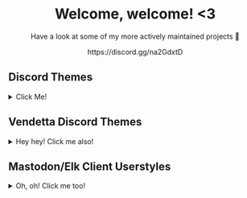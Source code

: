 <h1 align="center"> Welcome, welcome! <3</h1>
<p align="center">Have a look at some of my more actively maintained projects 👋</p>
<p align="center">https://discord.gg/na2GdxtD</p>

## Discord Themes

<details>
<summary>Click Me!</summary>

### Discord Espresso
A soft and colorful Discord theme with liberal inspiration from Material Design
<details>
<summary>Screenshot</summary>
<img width="1439" alt="Screenshot 2023-02-04 at 6 01 19 PM" src="https://user-images.githubusercontent.com/76500838/221325728-f1fd1419-11d4-4cdb-b4ac-e61709dea5f0.png">
</details>

### surCord
A Discord Theme inspired by macOS & Human Interface Guidelines.
<details>
<summary>Screenshot</summary>
<img width="1439" alt="Screenshot 2023-02-04 at 6 01 19 PM" src="https://raw.githubusercontent.com/SlippingGittys-Discord-Themes/surCord/main/assets/Untitledpreview.png">
</details>
  
### SlideToUnlock
A Discord theme inspired by iOS 6
<details>
<summary>Screenshot</summary>
<img width="1439" alt="Screenshot 2023-02-04 at 6 01 19 PM" src="https://raw.githubusercontent.com/SlippingGitty/SlideToUnlock/main/screenshots/aCCIaKvdkM.png">
</details>
  
### WinClassic
It sucks less.
<details>
<summary>Screenshot</summary>
<img width="1439" alt="Screenshot 2023-02-04 at 6 01 19 PM" src="https://files.catbox.moe/qcjfyz.png">
</details>
</details>
  

## Vendetta Discord Themes

<details>
<summary>Hey hey! Click me also!</summary>
  
### Cozy202K
A color scheme based on [LeoRicharte's concept art.](https://support.discord.com/hc/user_images/tjTxmvyJTRtuwQnIHuGnYQ.png)
<details>
<summary>Screenshots</summary>
  
![Image2](https://user-images.githubusercontent.com/76500838/226142498-30d8f0dc-86be-4038-a2b9-145bf2c29ac7.png)

![Image1](https://user-images.githubusercontent.com/76500838/226142497-81e9c96a-6fa3-4d51-9b23-fc5986b8578c.png)
</details>
  
### Evening
You ever looked outside around supper time and thought, "dang, i kinda wish discord looked like that...". Well look outside no more c: 
<details>
<summary>Screenshots</summary>
  
 ![1](https://user-images.githubusercontent.com/76500838/226432282-b5c0e134-b1fa-46a2-b1de-8c6c5ee44ae7.png)

 ![1 2](https://user-images.githubusercontent.com/76500838/226432314-d71f559d-250a-474e-937a-8891a2046e8e.png)


</details>
  
  
</details>
  
## Mastodon/Elk Client Userstyles
<details>
<summary>Oh, oh! Click me too!</summary>

### macOS Elk
Elk.zone, but like the macOS Twitter App
<details>
<summary>Screenshot</summary>
<img width="1439" alt="Screenshot 2023-02-04 at 6 01 19 PM" src="https://user-images.githubusercontent.com/76500838/223629857-21a1ea80-0d08-4dac-bf20-bb14747a8217.png">
</details>

### Espresso Elk
A colorful userstyle which aims to make Elk.zone pretty!
<details>
<summary>Screenshot</summary>
<img width="1439" alt="Screenshot 2023-02-04 at 6 01 19 PM" src="https://user-images.githubusercontent.com/76500838/216854114-2f56a17d-b5ee-43f1-b36e-6c928a4bd467.png">
</details>

### Espresso Mastodon
A colorful userstyle which aims to make Mastodon pretty!
<details>
<summary>Screenshot</summary>
<img width="1439" alt="Screenshot 2023-02-04 at 6 01 19 PM" src="https://user-images.githubusercontent.com/76500838/210600274-e0d519bf-3e5a-4964-a16c-73319abbbdea.png">
</details>
</details>

